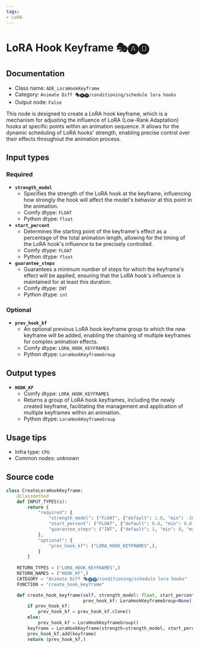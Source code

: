 ```yaml
---
tags:
- LoRA
---
```


# LoRA Hook Keyframe 🎭🅐🅓
## Documentation
- Class name: `ADE_LoraHookKeyframe`
- Category: `Animate Diff 🎭🅐🅓/conditioning/schedule lora hooks`
- Output node: `False`

This node is designed to create a LoRA hook keyframe, which is a mechanism for adjusting the influence of LoRA (Low-Rank Adaptation) hooks at specific points within an animation sequence. It allows for the dynamic scheduling of LoRA hooks' strength, enabling precise control over their effects throughout the animation process.
## Input types
### Required
- **`strength_model`**
    - Specifies the strength of the LoRA hook at the keyframe, influencing how strongly the hook will affect the model's behavior at this point in the animation.
    - Comfy dtype: `FLOAT`
    - Python dtype: `float`
- **`start_percent`**
    - Determines the starting point of the keyframe's effect as a percentage of the total animation length, allowing for the timing of the LoRA hook's influence to be precisely controlled.
    - Comfy dtype: `FLOAT`
    - Python dtype: `float`
- **`guarantee_steps`**
    - Guarantees a minimum number of steps for which the keyframe's effect will be applied, ensuring that the LoRA hook's influence is maintained for at least this duration.
    - Comfy dtype: `INT`
    - Python dtype: `int`
### Optional
- **`prev_hook_kf`**
    - An optional previous LoRA hook keyframe group to which the new keyframe will be added, enabling the chaining of multiple keyframes for complex animation effects.
    - Comfy dtype: `LORA_HOOK_KEYFRAMES`
    - Python dtype: `LoraHookKeyframeGroup`
## Output types
- **`HOOK_KF`**
    - Comfy dtype: `LORA_HOOK_KEYFRAMES`
    - Returns a group of LoRA hook keyframes, including the newly created keyframe, facilitating the management and application of multiple keyframes within an animation.
    - Python dtype: `LoraHookKeyframeGroup`
## Usage tips
- Infra type: `CPU`
- Common nodes: unknown


## Source code
```python
class CreateLoraHookKeyframe:
    @classmethod
    def INPUT_TYPES(s):
        return {
            "required": {
                "strength_model": ("FLOAT", {"default": 1.0, "min": -20.0, "max": 20.0, "step": 0.01}),
                "start_percent": ("FLOAT", {"default": 0.0, "min": 0.0, "max": 1.0, "step": 0.001}),
                "guarantee_steps": ("INT", {"default": 1, "min": 0, "max": BIGMAX}),
            },
            "optional": {
                "prev_hook_kf": ("LORA_HOOK_KEYFRAMES",),
            }
        }
    
    RETURN_TYPES = ("LORA_HOOK_KEYFRAMES",)
    RETURN_NAMES = ("HOOK_KF",)
    CATEGORY = "Animate Diff 🎭🅐🅓/conditioning/schedule lora hooks"
    FUNCTION = "create_hook_keyframe"

    def create_hook_keyframe(self, strength_model: float, start_percent: float, guarantee_steps: float,
                             prev_hook_kf: LoraHookKeyframeGroup=None):
        if prev_hook_kf:
            prev_hook_kf = prev_hook_kf.clone()
        else:
            prev_hook_kf = LoraHookKeyframeGroup()
        keyframe = LoraHookKeyframe(strength=strength_model, start_percent=start_percent, guarantee_steps=guarantee_steps)
        prev_hook_kf.add(keyframe)
        return (prev_hook_kf,)

```
